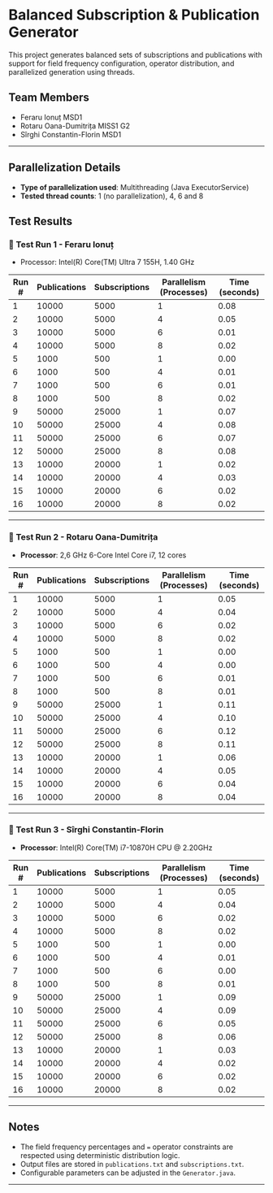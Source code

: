 # Balanced Subscription & Publication Generator

This project generates balanced sets of subscriptions and publications with support for field frequency configuration, operator distribution, and parallelized generation using threads.

## Team Members

- Feraru Ionuț MSD1
- Rotaru Oana-Dumitrița MISS1 G2
- Sîrghi Constantin-Florin MSD1

---

## Parallelization Details

- **Type of parallelization used**: Multithreading (Java ExecutorService)
- **Tested thread counts**: 1 (no parallelization), 4, 6 and 8

## Test Results

### 🧪 Test Run 1 - Feraru Ionuț
- Processor: Intel(R) Core(TM) Ultra 7 155H, 1.40 GHz

| Run # | Publications | Subscriptions | Parallelism (Processes) | Time (seconds) |
|-------|--------------|---------------|-------------------------|----------------|
| 1     | 10000        | 5000          | 1                       | 0.08           |
| 2     | 10000        | 5000          | 4                       | 0.05           |
| 3     | 10000        | 5000          | 6                       | 0.01           |
| 4     | 10000        | 5000          | 8                       | 0.02           |
| 5     | 1000         | 500           | 1                       | 0.00           |
| 6     | 1000         | 500           | 4                       | 0.01           |
| 7     | 1000         | 500           | 6                       | 0.01           |
| 8     | 1000         | 500           | 8                       | 0.02           |
| 9     | 50000        | 25000         | 1                       | 0.07           |
| 10    | 50000        | 25000         | 4                       | 0.08           |
| 11    | 50000        | 25000         | 6                       | 0.07           |
| 12    | 50000        | 25000         | 8                       | 0.08           |
| 13    | 10000        | 20000         | 1                       | 0.02           |
| 14    | 10000        | 20000         | 4                       | 0.03           |
| 15    | 10000        | 20000         | 6                       | 0.02           |
| 16    | 10000        | 20000         | 8                       | 0.02           |


---

### 🧪 Test Run 2 - Rotaru Oana-Dumitrița
- **Processor**: 2,6 GHz 6-Core Intel Core i7, 12 cores

| Run # | Publications | Subscriptions | Parallelism (Processes) | Time (seconds) |
|-------|--------------|---------------|-------------------------|----------------|
| 1     | 10000        | 5000          | 1                         | 0.05           |
| 2     | 10000        | 5000          | 4                         | 0.04           |
| 3     | 10000        | 5000          | 6                         | 0.02           |
| 4     | 10000        | 5000          | 8                         | 0.02           |
| 5     | 1000         | 500           | 1                         | 0.00           |
| 6     | 1000         | 500           | 4                         | 0.00           |
| 7     | 1000         | 500           | 6                         | 0.01           |
| 8     | 1000         | 500           | 8                         | 0.01           |
| 9     | 50000        | 25000         | 1                         | 0.11           |
| 10    | 50000        | 25000         | 4                         | 0.10           |
| 11    | 50000        | 25000         | 6                         | 0.12           |
| 12    | 50000        | 25000         | 8                         | 0.11           |
| 13    | 10000        | 20000         | 1                         | 0.06           |
| 14    | 10000        | 20000         | 4                         | 0.05           |
| 15    | 10000        | 20000         | 6                         | 0.04           |
| 16    | 10000        | 20000         | 8                         | 0.04           |


---

### 🧪 Test Run 3 - Sîrghi Constantin-Florin
- **Processor**: Intel(R) Core(TM) i7-10870H CPU @ 2.20GHz

| Run # | Publications | Subscriptions | Parallelism (Processes) | Time (seconds) |
|-------|--------------|---------------|-------------------------|----------------|
| 1     | 10000        | 5000          | 1                         | 0.05           |
| 2     | 10000        | 5000          | 4                         | 0.04           |
| 3     | 10000        | 5000          | 6                         | 0.02           |
| 4     | 10000        | 5000          | 8                         | 0.02           |
| 5     | 1000         | 500           | 1                         | 0.00           |
| 6     | 1000         | 500           | 4                         | 0.01           |
| 7     | 1000         | 500           | 6                         | 0.00           |
| 8     | 1000         | 500           | 8                         | 0.01           |
| 9     | 50000        | 25000         | 1                         | 0.09           |
| 10    | 50000        | 25000         | 4                         | 0.09           |
| 11    | 50000        | 25000         | 6                         | 0.05           |
| 12    | 50000        | 25000         | 8                         | 0.06           |
| 13    | 10000        | 20000         | 1                         | 0.03           |
| 14    | 10000        | 20000         | 4                         | 0.02           |
| 15    | 10000        | 20000         | 6                         | 0.02           |
| 16    | 10000        | 20000         | 8                         | 0.02           |

---

## Notes

- The field frequency percentages and `=` operator constraints are respected using deterministic distribution logic.
- Output files are stored in `publications.txt` and `subscriptions.txt`.
- Configurable parameters can be adjusted in the `Generator.java`.

---
